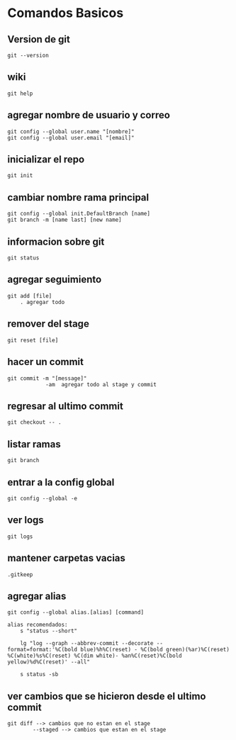 # Comandos Basicos

## Version de git 
    git --version

## wiki
    git help

## agregar nombre de usuario y correo
    git config --global user.name "[nombre]"
    git config --global user.email "[email]"

## inicializar el repo
    git init 

## cambiar nombre rama principal 
    git config --global init.DefaultBranch [name]
    git branch -m [name last] [new name]

## informacion sobre git 
    git status

## agregar seguimiento
    git add [file]
        . agregar todo

## remover del stage
    git reset [file]

## hacer un commit 
    git commit -m "[message]"
                -am  agregar todo al stage y commit


## regresar al ultimo commit 
    git checkout -- .

## listar ramas
    git branch

## entrar a la config global 
    git config --global -e

## ver logs
    git logs

## mantener carpetas vacias
    .gitkeep

## agregar alias 
    git config --global alias.[alias] [command]

    alias recomendados:
        s "status --short"

        lg "log --graph --abbrev-commit --decorate --format=format:'%C(bold blue)%h%C(reset) - %C(bold green)(%ar)%C(reset) %C(white)%s%C(reset) %C(dim white)- %an%C(reset)%C(bold yellow)%d%C(reset)' --all"

        s status -sb

## ver cambios que se hicieron desde el ultimo commit
    git diff --> cambios que no estan en el stage
            --staged --> cambios que estan en el stage



